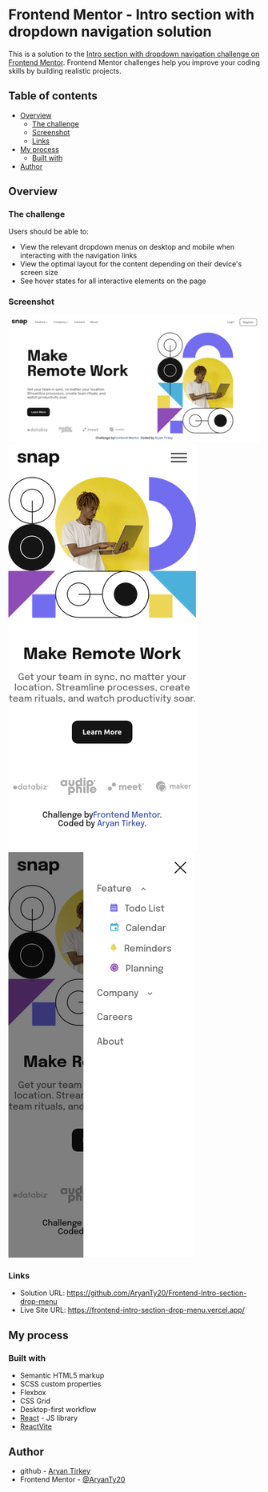 # Frontend Mentor - Intro section with dropdown navigation solution

This is a solution to the [Intro section with dropdown navigation challenge on Frontend Mentor](https://www.frontendmentor.io/challenges/intro-section-with-dropdown-navigation-ryaPetHE5). Frontend Mentor challenges help you improve your coding skills by building realistic projects. 

## Table of contents

- [Overview](#overview)
  - [The challenge](#the-challenge)
  - [Screenshot](#screenshot)
  - [Links](#links)
- [My process](#my-process)
  - [Built with](#built-with)
- [Author](#author)



## Overview

### The challenge

Users should be able to:

- View the relevant dropdown menus on desktop and mobile when interacting with the navigation links
- View the optimal layout for the content depending on their device's screen size
- See hover states for all interactive elements on the page

### Screenshot

![Desktop](./screenshot-desktop.png)
![Mobile](./screenshot-mobile.png)
![Mobile-Menu](./screenshot-mobile-menu.png)


### Links

- Solution URL: https://github.com/AryanTy20/Frontend-Intro-section-drop-menu
- Live Site URL: https://frontend-intro-section-drop-menu.vercel.app/

## My process

### Built with

- Semantic HTML5 markup
- SCSS custom properties
- Flexbox
- CSS Grid
- Desktop-first workflow
- [React](https://reactjs.org/) - JS library
- [ReactVite](https://vitejs.dev)




## Author


- github - [Aryan Tirkey](https://github.com/AryanTy20)
- Frontend Mentor - [@AryanTy20](https://www.frontendmentor.io/profile/AryanTy20)
